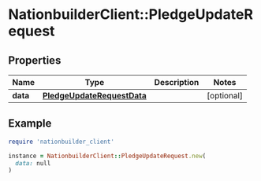 # NationbuilderClient::PledgeUpdateRequest

## Properties

| Name | Type | Description | Notes |
| ---- | ---- | ----------- | ----- |
| **data** | [**PledgeUpdateRequestData**](PledgeUpdateRequestData.md) |  | [optional] |

## Example

```ruby
require 'nationbuilder_client'

instance = NationbuilderClient::PledgeUpdateRequest.new(
  data: null
)
```

